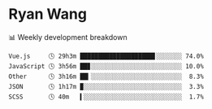 # Ryan Wang

 <!-- waka-box start -->
📊 Weekly development breakdown
```text
Vue.js     🕓 29h3m ████████████████████▋░░░░░░░ 74.0%
JavaScript 🕓 3h56m ██▊░░░░░░░░░░░░░░░░░░░░░░░░░ 10.0%
Other      🕓 3h16m ██▎░░░░░░░░░░░░░░░░░░░░░░░░░  8.3%
JSON       🕓 1h17m ▉░░░░░░░░░░░░░░░░░░░░░░░░░░░  3.3%
SCSS       🕓 40m   ▍░░░░░░░░░░░░░░░░░░░░░░░░░░░  1.7%
```
<!-- Powered by https://github.com/YouEclipse/waka-box-go . -->
<!-- waka-box end -->